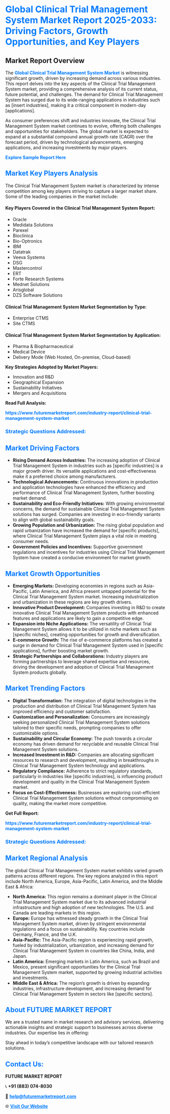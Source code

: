 <h1 style="color: #007BFF;">Global Clinical Trial Management System Market Report 2025-2033: Driving Factors, Growth Opportunities, and Key Players</h1>

<section id="overview">
<h2>Market Report Overview</h2>
<p>The <a href="https://www.futuremarketreport.com/industry-report/clinical-trial-management-system-market" style="color: #007BFF; text-decoration: none;"><strong>Global Clinical Trial Management System Market</strong></a> is witnessing significant growth, driven by increasing demand across various industries. This report delves into the key aspects of the Clinical Trial Management System market, providing a comprehensive analysis of its current status, future potential, and challenges. The demand for Clinical Trial Management System has surged due to its wide-ranging applications in industries such as [insert industries], making it a critical component in modern-day [applications].</p>
<p>As consumer preferences shift and industries innovate, the Clinical Trial Management System market continues to evolve, offering both challenges and opportunities for stakeholders. The global market is expected to expand at a substantial compound annual growth rate (CAGR) over the forecast period, driven by technological advancements, emerging applications, and increasing investments by major players.</p>
</section>

<section id="overview">
<p><a href="https://www.futuremarketreport.com/request-sample/reportId=103632" style="color: #007BFF; text-decoration: none;"><strong>Explore Sample Report Here</strong></a></p>
</section>

<section id="key-players">
<h2 style="color: #007BFF;">Market Key Players Analysis</h2>
<p>The Clinical Trial Management System market is characterized by intense competition among key players striving to capture a larger market share. Some of the leading companies in the market include:</p>
<h4>Key Players Covered in the Clinical Trial Management System Report:</h4>
<ul><li>Oracle</li><li>Medidata Solutions</li><li>Parexel</li><li>Bioclinica</li><li>Bio-Optronics</li><li>IBM</li><li>Datatrak</li><li>Veeva Systems</li><li>DSG</li><li>Mastercontrol</li><li>ERT</li><li>Forte Research Systems</li><li>Mednet Solutions</li><li>Arisglobal</li><li>DZS Software Solutions</li></ul>
<h4>Clinical Trial Management System Market Segmentation by Type:</h4>
<ul><li>Enterprise CTMS</li><li>Site CTMS</li></ul>

<h4>Clinical Trial Management System Market Segmentation by Application:</h4>
<ul><li>Pharma &amp; Biopharmaceutical</li><li>Medical Device</li><li>Delivery Mode (Web Hosted, On-premise, Cloud-based)</li></ul>
<p><strong>Key Strategies Adopted by Market Players:</strong></p>
<ul>
<li>Innovation and R&D</li>
<li>Geographical Expansion</li>
<li>Sustainability Initiatives</li>
<li>Mergers and Acquisitions</li>
</ul>
</section>

<section>
<p><strong>Read Full Analysis: </strong></p><a href="https://www.futuremarketreport.com/industry-report/clinical-trial-management-system-market" style="color: #007BFF; text-decoration: none;"><strong>https://www.futuremarketreport.com/industry-report/clinical-trial-management-system-market</strong></a>
<h3 style="color: #007BFF;">Strategic Questions Addressed:</h3>
</section>

<section id="driving-factors">
<h2 style="color: #007BFF;">Market Driving Factors</h2>
<ul>
<li><strong>Rising Demand Across Industries:</strong> The increasing adoption of Clinical Trial Management System in industries such as [specific industries] is a major growth driver. Its versatile applications and cost-effectiveness make it a preferred choice among manufacturers.</li>
<li><strong>Technological Advancements:</strong> Continuous innovations in production and application technologies have enhanced the efficiency and performance of Clinical Trial Management System, further boosting market demand.</li>
<li><strong>Sustainability and Eco-Friendly Initiatives:</strong> With growing environmental concerns, the demand for sustainable Clinical Trial Management System solutions has surged. Companies are investing in eco-friendly variants to align with global sustainability goals.</li>
<li><strong>Growing Population and Urbanization:</strong> The rising global population and rapid urbanization have increased the demand for [specific products], where Clinical Trial Management System plays a vital role in meeting consumer needs.</li>
<li><strong>Government Policies and Incentives:</strong> Supportive government regulations and incentives for industries using Clinical Trial Management System have created a conducive environment for market growth.</li>
</ul>
</section>

<section id="growth-opportunities">
<h2 style="color: #007BFF;">Market Growth Opportunities</h2>
<ul>
<li><strong>Emerging Markets:</strong> Developing economies in regions such as Asia-Pacific, Latin America, and Africa present untapped potential for the Clinical Trial Management System market. Increasing industrialization and urbanization in these regions are key growth drivers.</li>
<li><strong>Innovative Product Development:</strong> Companies investing in R&D to create innovative Clinical Trial Management System products with enhanced features and applications are likely to gain a competitive edge.</li>
<li><strong>Expansion into Niche Applications:</strong> The versatility of Clinical Trial Management System allows it to be utilized in niche markets such as [specific niches], creating opportunities for growth and diversification.</li>
<li><strong>E-commerce Growth:</strong> The rise of e-commerce platforms has created a surge in demand for Clinical Trial Management System used in [specific applications], further boosting market growth.</li>
<li><strong>Strategic Partnerships and Collaborations:</strong> Industry players are forming partnerships to leverage shared expertise and resources, driving the development and adoption of Clinical Trial Management System products globally.</li>
</ul>
</section>

<section id="trending-factors">
<h2 style="color: #007BFF;">Market Trending Factors</h2>
<ul>
<li><strong>Digital Transformation:</strong> The integration of digital technologies in the production and distribution of Clinical Trial Management System has improved efficiency and customer satisfaction.</li>
<li><strong>Customization and Personalization:</strong> Consumers are increasingly seeking personalized Clinical Trial Management System solutions tailored to their specific needs, prompting companies to offer customizable options.</li>
<li><strong>Sustainability and Circular Economy:</strong> The push towards a circular economy has driven demand for recyclable and reusable Clinical Trial Management System solutions.</li>
<li><strong>Increased Investment in R&D:</strong> Companies are allocating significant resources to research and development, resulting in breakthroughs in Clinical Trial Management System technology and applications.</li>
<li><strong>Regulatory Compliance:</strong> Adherence to strict regulatory standards, particularly in industries like [specific industries], is influencing product development and quality in the Clinical Trial Management System market.</li>
<li><strong>Focus on Cost-Effectiveness:</strong> Businesses are exploring cost-efficient Clinical Trial Management System solutions without compromising on quality, making the market more competitive.</li>
</ul>
</section>

<section>
<p><strong>Get Full Report: </strong></p><a href="https://www.futuremarketreport.com/industry-report/clinical-trial-management-system-market" style="color: #007BFF; text-decoration: none;"><strong>https://www.futuremarketreport.com/industry-report/clinical-trial-management-system-market</strong></a>
<h3 style="color: #007BFF;">Strategic Questions Addressed:</h3>
</section>


<section id="regional-analysis">
<h2 style="color: #007BFF;">Market Regional Analysis</h2>
<p>The global Clinical Trial Management System market exhibits varied growth patterns across different regions. The key regions analyzed in this report include North America, Europe, Asia-Pacific, Latin America, and the Middle East & Africa:</p>
<ul>
<li><strong>North America:</strong> This region remains a dominant player in the Clinical Trial Management System market due to its advanced industrial infrastructure and high adoption of new technologies. The U.S. and Canada are leading markets in this region.</li>
<li><strong>Europe:</strong> Europe has witnessed steady growth in the Clinical Trial Management System market, driven by stringent environmental regulations and a focus on sustainability. Key countries include Germany, France, and the U.K.</li>
<li><strong>Asia-Pacific:</strong> The Asia-Pacific region is experiencing rapid growth, fueled by industrialization, urbanization, and increasing demand for Clinical Trial Management System in countries like China, India, and Japan.</li>
<li><strong>Latin America:</strong> Emerging markets in Latin America, such as Brazil and Mexico, present significant opportunities for the Clinical Trial Management System market, supported by growing industrial activities and investments.</li>
<li><strong>Middle East & Africa:</strong> The region’s growth is driven by expanding industries, infrastructure development, and increasing demand for Clinical Trial Management System in sectors like [specific sectors].</li>
</ul>
</section>

<footer>
<h2 style="color: #007BFF;">About FUTURE MARKET REPORT</h2>
<p>We are a trusted name in market research and advisory services, delivering actionable insights and strategic support to businesses across diverse industries. Our expertise lies in offering:</p>

<p>Stay ahead in today’s competitive landscape with our tailored research solutions.</p>

<h2 style="color: #007BFF;">Contact Us:</h2>
<p><strong>FUTURE MARKET REPORT</strong></p>
<p>📞 <strong>+91 (883) 074-8030</strong></p>
<p>📧 <strong><a href="mailto:help@futuremarketreport.com" style="color: #007BFF;">help@futuremarketreport.com</a></strong></p>
<p>🌐 <strong><a href="https://www.futuremarketreport.com/" style="color: #007BFF;">Visit Our Website</a></strong></p>
</footer>